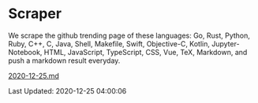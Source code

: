 # Scraper

We scrape the github trending page of these languages: Go, Rust, Python, Ruby, C++, C, Java, Shell, Makefile, Swift, Objective-C, Kotlin, Jupyter-Notebook, HTML, JavaScript, TypeScript, CSS, Vue, TeX, Markdown, and push a markdown result everyday.

[2020-12-25.md](https://github.com/yangwenmai/github-trending-backup/blob/master/2020-12-25.md)

Last Updated: 2020-12-25 04:00:06